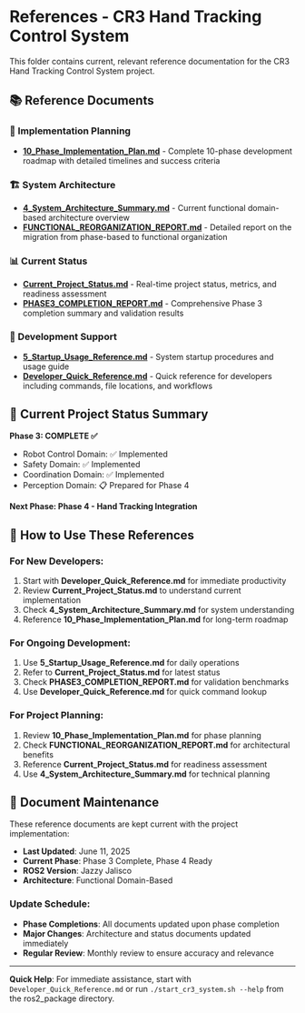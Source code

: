 # References - CR3 Hand Tracking Control System

This folder contains current, relevant reference documentation for the CR3 Hand Tracking Control System project.

## 📚 Reference Documents

### 🎯 Implementation Planning
- **[10_Phase_Implementation_Plan.md](10_Phase_Implementation_Plan.md)** - Complete 10-phase development roadmap with detailed timelines and success criteria

### 🏗️ System Architecture
- **[4_System_Architecture_Summary.md](4_System_Architecture_Summary.md)** - Current functional domain-based architecture overview
- **[FUNCTIONAL_REORGANIZATION_REPORT.md](FUNCTIONAL_REORGANIZATION_REPORT.md)** - Detailed report on the migration from phase-based to functional organization

### 📊 Current Status
- **[Current_Project_Status.md](Current_Project_Status.md)** - Real-time project status, metrics, and readiness assessment
- **[PHASE3_COMPLETION_REPORT.md](PHASE3_COMPLETION_REPORT.md)** - Comprehensive Phase 3 completion summary and validation results

### 🚀 Development Support
- **[5_Startup_Usage_Reference.md](5_Startup_Usage_Reference.md)** - System startup procedures and usage guide
- **[Developer_Quick_Reference.md](Developer_Quick_Reference.md)** - Quick reference for developers including commands, file locations, and workflows

## 🎯 Current Project Status Summary

**Phase 3: COMPLETE ✅**
- Robot Control Domain: ✅ Implemented
- Safety Domain: ✅ Implemented  
- Coordination Domain: ✅ Implemented
- Perception Domain: 📋 Prepared for Phase 4

**Next Phase: Phase 4 - Hand Tracking Integration**

## 📖 How to Use These References

### For New Developers:
1. Start with **Developer_Quick_Reference.md** for immediate productivity
2. Review **Current_Project_Status.md** to understand current implementation
3. Check **4_System_Architecture_Summary.md** for system understanding
4. Reference **10_Phase_Implementation_Plan.md** for long-term roadmap

### For Ongoing Development:
1. Use **5_Startup_Usage_Reference.md** for daily operations
2. Refer to **Current_Project_Status.md** for latest status
3. Check **PHASE3_COMPLETION_REPORT.md** for validation benchmarks
4. Use **Developer_Quick_Reference.md** for quick command lookup

### For Project Planning:
1. Review **10_Phase_Implementation_Plan.md** for phase planning
2. Check **FUNCTIONAL_REORGANIZATION_REPORT.md** for architectural benefits
3. Reference **Current_Project_Status.md** for readiness assessment
4. Use **4_System_Architecture_Summary.md** for technical planning

## 🔄 Document Maintenance

These reference documents are kept current with the project implementation:
- **Last Updated**: June 11, 2025
- **Current Phase**: Phase 3 Complete, Phase 4 Ready
- **ROS2 Version**: Jazzy Jalisco
- **Architecture**: Functional Domain-Based

### Update Schedule:
- **Phase Completions**: All documents updated upon phase completion
- **Major Changes**: Architecture and status documents updated immediately
- **Regular Review**: Monthly review to ensure accuracy and relevance

---

**Quick Help**: For immediate assistance, start with `Developer_Quick_Reference.md` or run `./start_cr3_system.sh --help` from the ros2_package directory.
